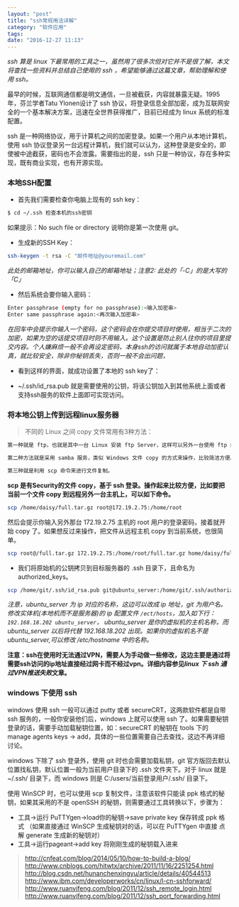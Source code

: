 ```yaml
---
layout: "post"
title: "ssh常规用法详解"
category: "软件应用"
tags: 
date: "2016-12-27 11:13"
---
```


*ssh 算是 linux 下最常用的工具之一，虽然用了很多次但对它并不是很了解，本文将查找一些资料并总结自己使用的 ssh ，希望能够通过这篇文章，帮助理解和使用 ssh。*

最早的时候，互联网通信都是明文通信，一旦被截获，内容就暴露无疑。1995 年，芬兰学者Tatu Ylonen设计了 ssh 协议，将登录信息全部加密，成为互联网安全的一个基本解决方案，迅速在全世界获得推广，目前已经成为 linux 系统的标准配置。

ssh 是一种网络协议，用于计算机之间的加密登录。如果一个用户从本地计算机，使用 ssh 协议登录另一台远程计算机，我们就可以认为，这种登录是安全的，即使被中途截获，密码也不会泄露。需要指出的是，ssh 只是一种协议，存在多种实现，既有商业实现，也有开源实现。


<!-- more -->

### 本地SSH配置

- 首先我们需要检查你电脑上现有的 ssh key：

```sh
$ cd ~/.ssh 检查本机的ssh密钥
```

如果提示：No such file or directory 说明你是第一次使用 git。

- 生成新的SSH Key：

```sh
ssh-keygen -t rsa -C "邮件地址@youremail.com"
```
*此处的邮箱地址，你可以输入自己的邮箱地址；注意2: 此处的「-C」的是大写的「C」*

- 然后系统会要你输入密码：

```sh
Enter passphrase (empty for no passphrase):<输入加密串>
Enter same passphrase again:<再次输入加密串>
```
*在回车中会提示你输入一个密码，这个密码会在你提交项目时使用，相当于二次的加密，如果为空的话提交项目时则不用输入。这个设置是防止别人往你的项目里提交内容。个人嫌麻烦一般不会再设定密码，本身ssh的访问就属于本地自动加密认真，就比较安全，除非你秘钥丢失，否则一般不会出问题，*

- 看到这样的界面，就成功设置了本地的 ssh key了：

- ~/.ssh/id_rsa.pub 就是需要使用的公钥，将该公钥加入到其他系统上面或者支持ssh服务的软件上面即可实现访问。

### 将本地公钥上传到远程linux服务器

> 不同的 Linux 之间 copy 文件常用有3种方法：

```sh
第一种就是 ftp，也就是其中一台 Linux 安装 ftp Server，这样可以另外一台使用 ftp 的 client 程序来进行文件的 copy。

第二种方法就是采用 samba 服务，类似 Windows 文件 copy 的方式来操作，比较简洁方便。

第三种就是利用 scp 命令来进行文件复制。
```

**scp 是有Security的文件 copy，基于 ssh 登录。操作起来比较方便，比如要把当前一个文件 copy 到远程另外一台主机上，可以如下命令。**

```sh
scp /home/daisy/full.tar.gz root@172.19.2.75:/home/root
```

然后会提示你输入另外那台 172.19.2.75 主机的 root 用户的登录密码，接着就开始 copy 了。如果想反过来操作，把文件从远程主机 copy 到当前系统，也很简单。

```sh
scp root@/full.tar.gz 172.19.2.75:/home/root/full.tar.gz home/daisy/full.tar.gz
```

- 我们将原始机的公钥拷贝到目标服务器的 .ssh 目录下，且命名为 authorized_keys。

```sh
scp /home/git/.ssh/id_rsa.pub git@ubuntu_server:/home/git/.ssh/authorized_keys
```

*注意，ubuntu_server 为 ip 对应的名称，这边可以改成 ip 地址，git 为用户名。修改实体机(本地机而不是服务器)的 ip 配置文件 `/ect/hosts`，加入如下行：`192.168.18.202 ubuntu_server`， ubuntu_server 是你的虚拟机的主机名称，而 ubuntu_server 以后将代替 192.168.18.202 出现。如果你的虚拟机名不是 ubuntu_server,可以修改 /etc/hostname 中的名称。*

**注意：ssh在使用时无法通过VPN，需要人为手动做一些修改，这边主要是通过将需要ssh访问的ip地址直接经过网卡而不经过vpn。详细内容参见*linux 下 ssh 通过VPN推送失败*文章。**

### windows 下使用 ssh

windows 使用 ssh 一般可以通过 putty 或者 secureCRT，这两款软件都是自带 ssh 服务的，一般你安装他们后，windows 上就可以使用 ssh 了。如果需要秘钥登录的话，需要手动加载秘钥位置，如：secureCRT 的秘钥在 tools 下的 manage agents keys -> add，具体的一些位置需要自己去查找，这边不再详细讨论。

windows 下除了 ssh 登录外，使用 git 时也会需要加载私钥，git 官方版回去默认位置找私钥，默认位置一般为当前用户目录下的 .ssh 文件夹下。对于 linux 就是 ~/.ssh/ 目录下，而 windows 则是 C:/users/当前登录用户/.ssh/ 目录下。

使用 WinSCP 时，也可以使用 scp 复制文件，注意该软件只能读 ppk 格式的秘钥，如果其采用的不是 openSSH 的秘钥，则需要通过工具转换以下，步骤为：
- 工具->运行 PuTTYgen->load你的秘钥->save private key 保存转成 ppk 格式 （如果直接通过 WinSCP 生成秘钥对的话，可以在 PuTTYgen 中直接 点解 generate 生成新的秘钥对）
- 工具->运行pageant->add key 将刚刚生成的秘钥载入进来


> http://cnfeat.com/blog/2014/05/10/how-to-build-a-blog/
> http://www.cnblogs.com/hitwtx/archive/2011/11/16/2251254.html
> http://blog.csdn.net/hunanchenxingyu/article/details/40544513
> http://www.ibm.com/developerworks/cn/linux/l-cn-sshforward/
> http://www.ruanyifeng.com/blog/2011/12/ssh_remote_login.html
> http://www.ruanyifeng.com/blog/2011/12/ssh_port_forwarding.html
